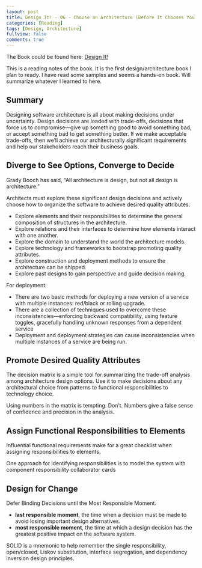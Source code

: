 ```yaml
---
layout: post
title: Design It! - 06 - Choose an Architecture (Before It Chooses You)
categories: [Reading]
tags: [Design, Architecture]
fullview: false
comments: true
---
```


The Book could be found here: [Design It!](https://www.amazon.com/Design-Programmer-Architect-Pragmatic-Programmers/dp/1680502093/ref=sr_1_1?ie=UTF8&qid=1540791825&sr=8-1&keywords=design+it%21)

This is a reading notes of the book. It is the first design/architecture book I plan to ready. I have read some samples and seems a hands-on book. Will summarize whatever I learned to here.

## Summary

Designing software architecture is all about making decisions under uncertainty. Design decisions are loaded with trade-offs, decisions that force us to compromise—give up something good to avoid something bad, or accept something bad to get something better. If we make acceptable trade-offs, then we’ll achieve our architecturally significant requirements and help our stakeholders reach their business goals.

## Diverge to See Options, Converge to Decide

Grady Booch has said, “All architecture is design, but not all design is architecture.”

Architects must explore these significant design decisions and actively choose how to organize the software to achieve desired quality attributes.

* Explore elements and their responsibilities to determine the general composition of structures in the architecture.
* Explore relations and their interfaces to determine how elements interact with one another.
* Explore the domain to understand the world the architecture models.
* Explore technology and frameworks to bootstrap promoting quality attributes.
* Explore construction and deployment methods to ensure the architecture can be shipped.
* Explore past designs to gain perspective and guide decision making.

For deployment:

* There are two basic methods for deploying a new version of a service with multiple instances: red/black or rolling upgrade.
* There are a collection of techniques used to overcome these inconsistencies—enforcing backward compatibility, using feature toggles, gracefully handling unknown responses from a dependent service
* Deployment and deployment strategies can cause inconsistencies when multiple instances of a service are being run.

## Promote Desired Quality Attributes

The decision matrix is a simple tool for summarizing the trade-off analysis among architecture design options. Use it to make decisions about any architectural choice from patterns to functional responsibilities to technology choice.

Using numbers in the matrix is tempting. Don’t. Numbers give a false sense of confidence and precision in the analysis.

## Assign Functional Responsibilities to Elements

Influential functional requirements make for a great checklist when assigning responsibilities to elements.

One approach for identifying responsibilities is to model the system with component responsibility collaborator cards

## Design for Change

Defer Binding Decisions until the Most Responsible Moment.

* **last responsible moment**, the time when a decision must be made to avoid losing important design alternatives.
* **most responsible moment**, the time at which a design decision has the greatest positive impact on the software system.

SOLID is a mnemonic to help remember the single responsibility, open/closed, Liskov substitution, interface segregation, and dependency inversion design principles.